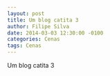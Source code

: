 ```yaml
---
layout: post
title: Um blog catita 3
author: Filipe Silva
date: 2014-03-03 12:30:00 -0100
categories: Cenas
tags: Cenas
---
```


Um blog catita 3